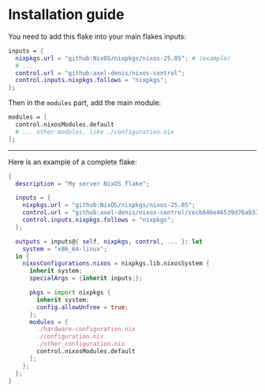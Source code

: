 # Installation guide
You need to add this flake into your main flakes inputs:

```nix
inputs = {
  nixpkgs.url = "github:NixOS/nixpkgs/nixos-25.05"; # (example)
  # ...
  control.url = "github:axel-denis/nixos-control";
  control.inputs.nixpkgs.follows = "nixpkgs";
};
```

Then in the `modules` part, add the main module:
```nix
modules = [
  control.nixosModules.default
  # ... other modules, like ./configuration.nix
];
```

---

Here is an example of a complete flake:
```nix
{
  description = "My server NixOS flake";

  inputs = {
    nixpkgs.url = "github:NixOS/nixpkgs/nixos-25.05";
    control.url = "github:axel-denis/nixos-control/cecb846e46539d76ab33acbd3d26eafe1a83b4ba"; # hash to point a specific version
    control.inputs.nixpkgs.follows = "nixpkgs";
  };

  outputs = inputs@{ self, nixpkgs, control, ... }: let
    system = "x86_64-linux";
  in {
    nixosConfigurations.nixos = nixpkgs.lib.nixosSystem {
      inherit system;
      specialArgs = {inherit inputs;};

      pkgs = import nixpkgs {
        inherit system;
        config.allowUnfree = true;
      };
      modules = [
        ./hardware-configuration.nix
        ./configuration.nix
        ./other_configuration.nix
        control.nixosModules.default
      ];
    };
  };
}
```